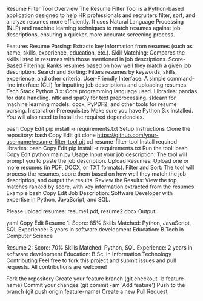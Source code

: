 Resume Filter Tool
Overview
The Resume Filter Tool is a Python-based application designed to help HR professionals and recruiters filter, sort, and analyze resumes more efficiently. It uses Natural Language Processing (NLP) and machine learning techniques to match resumes against job descriptions, ensuring a quicker, more accurate screening process.

Features
Resume Parsing: Extracts key information from resumes (such as name, skills, experience, education, etc.).
Skill Matching: Compares the skills listed in resumes with those mentioned in job descriptions.
Score-Based Filtering: Ranks resumes based on how well they match a given job description.
Search and Sorting: Filters resumes by keywords, skills, experience, and other criteria.
User-Friendly Interface: A simple command-line interface (CLI) for inputting job descriptions and uploading resumes.
Tech Stack
Python 3.x: Core programming language used.
Libraries:
pandas for data handling.
nltk and spaCy for text preprocessing.
sklearn for machine learning models.
docx, PyPDF2, and other tools for resume parsing.
Installation
Prerequisites
Make sure you have Python 3.x installed. You will also need to install the required dependencies.

bash
Copy
Edit
pip install -r requirements.txt
Setup Instructions
Clone the repository:
bash
Copy
Edit
git clone https://github.com/your-username/resume-filter-tool.git
cd resume-filter-tool
Install required libraries:
bash
Copy
Edit
pip install -r requirements.txt
Run the tool:
bash
Copy
Edit
python main.py
Usage
Input your job description: The tool will prompt you to paste the job description.
Upload Resumes: Upload one or more resumes (in PDF, DOCX, or TXT formats).
Filter and Sort: The tool will process the resumes, score them based on how well they match the job description, and output the results.
Review the Results: View the top matches ranked by score, with key information extracted from the resumes.
Example
bash
Copy
Edit
Job Description: Software Developer with expertise in Python, JavaScript, and SQL.

Please upload resumes: resume1.pdf, resume2.docx
Output:

yaml
Copy
Edit
Resume 1: Score: 85%
Skills Matched: Python, JavaScript, SQL
Experience: 3 years in software development
Education: B.Tech in Computer Science

Resume 2: Score: 70%
Skills Matched: Python, SQL
Experience: 2 years in software development
Education: B.Sc. in Information Technology
Contributing
Feel free to fork this project and submit issues and pull requests. All contributions are welcome!

Fork the repository
Create your feature branch (git checkout -b feature-name)
Commit your changes (git commit -am 'Add feature')
Push to the branch (git push origin feature-name)
Create a new Pull Request
